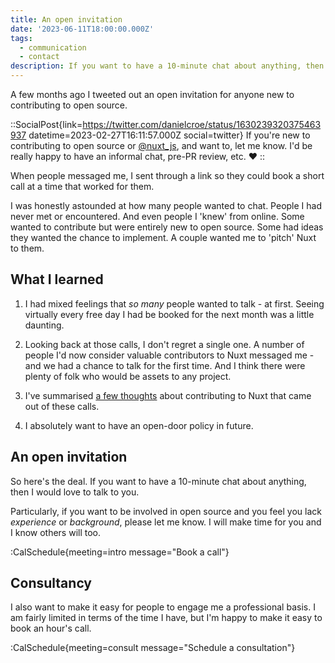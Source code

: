 ```yaml
---
title: An open invitation
date: '2023-06-11T18:00:00.000Z'
tags:
  - communication
  - contact
description: If you want to have a 10-minute chat about anything, then I would love to talk to you.
---
```


A few months ago I tweeted out an open invitation for anyone new to contributing to open source.

::SocialPost{link=https://twitter.com/danielcroe/status/1630239320375463937 datetime=2023-02-27T16:11:57.000Z social=twitter}
If you're new to contributing to open source or [@nuxt_js](https://twitter.com/nuxt_js), and want to, let me know. I'd be really happy to have an informal chat, pre-PR review, etc. ❤️
::

When people messaged me, I sent through a link so they could book a short call at a time that worked for them.

I was honestly astounded at how many people wanted to chat. People I had never met or encountered. And even people I 'knew' from online. Some wanted to contribute but were entirely new to open source. Some had ideas they wanted the chance to implement. A couple wanted me to 'pitch' Nuxt to them.

## What I learned

1. I had mixed feelings that _so many_ people wanted to talk - at first. Seeing virtually every free day I had be booked for the next month was a little daunting.

1. Looking back at those calls, I don't regret a single one. A number of people I'd now consider valuable contributors to Nuxt messaged me - and we had a chance to talk for the first time. And I think there were plenty of folk who would be assets to any project.

1. I've summarised [a few thoughts](/blog/contributing-to-nuxt) about contributing to Nuxt that came out of these calls.

1. I absolutely want to have an open-door policy in future.

## An open invitation

So here's the deal. If you want to have a 10-minute chat about anything, then I would love to talk to you.

Particularly, if you want to be involved in open source and you feel you lack _experience_ or _background_, please let me know. I will make time for you and I know others will too.

:CalSchedule{meeting=intro message="Book a call"}

## Consultancy

I also want to make it easy for people to engage me a professional basis. I am fairly limited in terms of the time I have, but I'm happy to make it easy to book an hour's call.

:CalSchedule{meeting=consult message="Schedule a consultation"}
